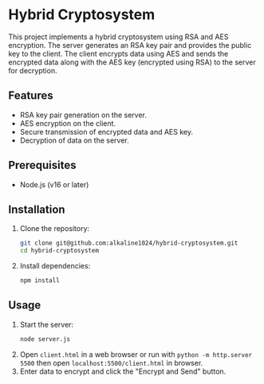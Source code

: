 # Hybrid Cryptosystem

This project implements a hybrid cryptosystem using RSA and AES encryption. The server generates an RSA key pair and provides the public key to the client. The client encrypts data using AES and sends the encrypted data along with the AES key (encrypted using RSA) to the server for decryption.

## Features
- RSA key pair generation on the server.
- AES encryption on the client.
- Secure transmission of encrypted data and AES key.
- Decryption of data on the server.

## Prerequisites
- Node.js (v16 or later)

## Installation
1. Clone the repository:
   ```bash
   git clone git@github.com:alkaline1024/hybrid-cryptosystem.git
   cd hybrid-cryptosystem
   ```
2. Install dependencies:
   ```bash
   npm install
   ```

## Usage
1. Start the server:
   ```bash
   node server.js
   ```
2. Open `client.html` in a web browser or run with `python -m http.server 5500` then open `localhost:5500/client.html` in browser.
3. Enter data to encrypt and click the "Encrypt and Send" button.
